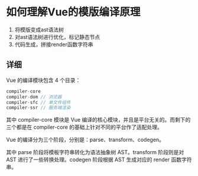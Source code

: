 # 如何理解Vue的模版编译原理

1. 将模版变成ast语法树
2. 对ast语法树进行优化，标记静态节点
3. 代码生成，拼接render函数字符串

## 详细
Vue 的编译模块包含 4 个目录：
```js
compiler-core
compiler-dom // 浏览器
compiler-sfc // 单文件组件
compiler-ssr // 服务端渲染
```

其中 compiler-core 模块是 Vue 编译的核心模块，并且是平台无关的。而剩下的三个都是在 compiler-core 的基础上针对不同的平台作了适配处理。

Vue 的编译分为三个阶段，分别是：parse、transform、codegen。

其中 parse 阶段将模板字符串转化为语法抽象树 AST。transform 阶段则是对 AST 进行了一些转换处理。codegen 阶段根据 AST 生成对应的 render 函数字符串。


